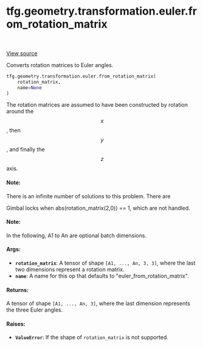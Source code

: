 <div itemscope itemtype="http://developers.google.com/ReferenceObject">
<meta itemprop="name" content="tfg.geometry.transformation.euler.from_rotation_matrix" />
<meta itemprop="path" content="Stable" />
</div>

# tfg.geometry.transformation.euler.from_rotation_matrix

<table class="tfo-notebook-buttons tfo-api" align="left">
</table>

<a target="_blank" href="https://github.com/tensorflow/graphics/blob/master/tensorflow_graphics/geometry/transformation/euler.py">View
source</a>

Converts rotation matrices to Euler angles.

``` python
tfg.geometry.transformation.euler.from_rotation_matrix(
    rotation_matrix,
    name=None
)
```



<!-- Placeholder for "Used in" -->

The rotation matrices are assumed to have been constructed by rotation around
the $$x$$, then $$y$$, and finally the $$z$$ axis.

#### Note:

There is an infinite number of solutions to this problem. There are

Gimbal locks when abs(rotation_matrix(2,0)) == 1, which are not handled.

#### Note:

In the following, A1 to An are optional batch dimensions.

#### Args:

* <b>`rotation_matrix`</b>: A tensor of shape `[A1, ..., An, 3, 3]`, where the last two
  dimensions represent a rotation matrix.
* <b>`name`</b>: A name for this op that defaults to "euler_from_rotation_matrix".


#### Returns:

A tensor of shape `[A1, ..., An, 3]`, where the last dimension represents
the three Euler angles.

#### Raises:

* <b>`ValueError`</b>: If the shape of `rotation_matrix` is not supported.